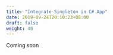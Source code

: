 ```yaml
---
title: "Integrate Singleton in C# App"
date: 2019-09-24T20:10:23+08:00
draft: false
weight: 40
---
```


Coming soon
